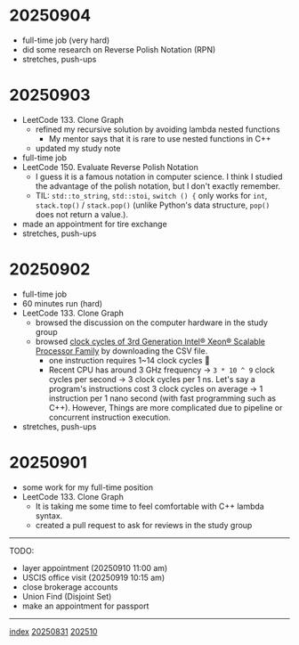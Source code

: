 <head><meta name="viewport" content="width=device-width, initial-scale=1.0, user-scalable=yes" /><meta charset="UTF-8"></head>

# 20250904

- full-time job (very hard)
- did some research on Reverse Polish Notation (RPN)
- stretches, push-ups

# 20250903

- LeetCode 133. Clone Graph
	- refined my recursive solution by avoiding lambda nested functions
		- My mentor says that it is rare to use nested functions in C++
	- updated my study note
- full-time job
- LeetCode 150. Evaluate Reverse Polish Notation
	- I guess it is a famous notation in computer science. I think I studied the advantage of the polish notation, but I don't exactly remember.
	- TIL: `std::to_string`, `std::stoi`, `switch () {` only works for `int`, `stack.top()` / `stack.pop()` (unlike Python's data structure, `pop()` does not return a value.).
- made an appointment for tire exchange
- stretches, push-ups

# 20250902

- full-time job
- 60 minutes run (hard)
- LeetCode 133. Clone Graph
	- browsed the discussion on the computer hardware in the study group
	- browsed [clock cycles of 3rd Generation Intel® Xeon® Scalable Processor Family](https://www.intel.co.jp/content/www/jp/ja/content-details/679103/instruction-throughput-and-latency.html) by downloading the CSV file.
		- one instruction requires 1\~14 clock cycles :eyes:
		- Recent CPU has around 3 GHz frequency -> `3 * 10 ^ 9` clock cycles per second -> 3 clock cycles per 1 ns. Let's say a program's instructions cost 3 clock cycles on average -> 1 instruction per 1 nano second (with fast programming such as C++). However, Things are more complicated due to pipeline or concurrent instruction execution.
- stretches, push-ups

# 20250901

- some work for my full-time position
- LeetCode 133. Clone Graph
	- It is taking me some time to feel comfortable with C++ lambda syntax.
	- created a pull request to ask for reviews in the study group

---

TODO:

- layer appointment (20250910 11:00 am)
- USCIS office visit (20250919 10:15 am)
- close brokerage accounts
- Union Find (Disjoint Set)
- make an appointment for passport

---

[index](../index.html)
[20250831](08/20250831.html)
[202510](.202510.html)
